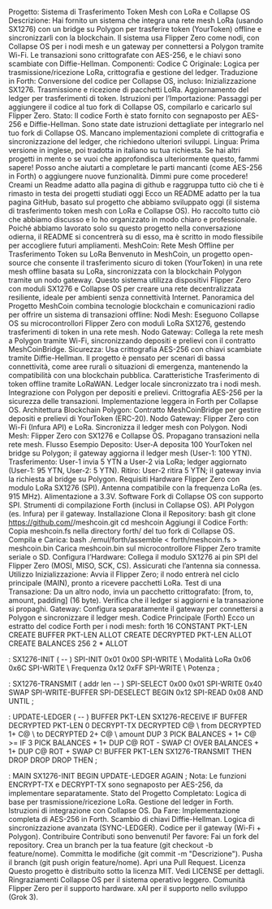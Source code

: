 

Progetto: Sistema di Trasferimento Token Mesh con LoRa e Collapse OS
Descrizione: 
Hai fornito un sistema che integra una rete mesh LoRa (usando SX1276) con un bridge su Polygon per trasferire token (YourToken) offline e sincronizzarli con la blockchain. Il sistema usa Flipper Zero come nodi, con Collapse OS per i nodi mesh e un gateway per connettersi a Polygon tramite Wi-Fi. Le transazioni sono crittografate con AES-256, e le chiavi sono scambiate con Diffie-Hellman.
Componenti:
Codice C Originale: Logica per trasmissione/ricezione LoRa, crittografia e gestione del ledger.
Traduzione in Forth: Conversione del codice per Collapse OS, incluso:
Inizializzazione SX1276.
Trasmissione e ricezione di pacchetti LoRa.
Aggiornamento del ledger per trasferimenti di token.
Istruzioni per l’Importazione: Passaggi per aggiungere il codice al tuo fork di Collapse OS, compilarlo e caricarlo sul Flipper Zero.
Stato: 
Il codice Forth è stato fornito con segnaposto per AES-256 e Diffie-Hellman.
Sono state date istruzioni dettagliate per integrarlo nel tuo fork di Collapse OS.
Mancano implementazioni complete di crittografia e sincronizzazione del ledger, che richiedono ulteriori sviluppi.
Lingua: 
Prima versione in inglese, poi tradotta in italiano su tua richiesta.
Se hai altri progetti in mente o se vuoi che approfondisca ulteriormente questo, fammi sapere! Posso anche aiutarti a completare le parti mancanti (come AES-256 in Forth) o aggiungere nuove funzionalità. Dimmi pure come procedere!
Creami un Readme adatto alla pagina di github e raggruppa tutto ciò che ti è rimasto in testa dei progetti studiati oggi
Ecco un README adatto per la tua pagina GitHub, basato sul progetto che abbiamo sviluppato oggi (il sistema di trasferimento token mesh con LoRa e Collapse OS). Ho raccolto tutto ciò che abbiamo discusso e lo ho organizzato in modo chiaro e professionale. Poiché abbiamo lavorato solo su questo progetto nella conversazione odierna, il README si concentrerà su di esso, ma è scritto in modo flessibile per accogliere futuri ampliamenti.
MeshCoin: Rete Mesh Offline per Trasferimento Token su LoRa
Benvenuto in MeshCoin, un progetto open-source che consente il trasferimento sicuro di token (YourToken) in una rete mesh offline basata su LoRa, sincronizzata con la blockchain Polygon tramite un nodo gateway. Questo sistema utilizza dispositivi Flipper Zero con moduli SX1276 e Collapse OS per creare una rete decentralizzata resiliente, ideale per ambienti senza connettività Internet.
Panoramica del Progetto
MeshCoin combina tecnologie blockchain e comunicazioni radio per offrire un sistema di transazioni offline:
Nodi Mesh: Eseguono Collapse OS su microcontrollori Flipper Zero con moduli LoRa SX1276, gestendo trasferimenti di token in una rete mesh.
Nodo Gateway: Collega la rete mesh a Polygon tramite Wi-Fi, sincronizzando depositi e prelievi con il contratto MeshCoinBridge.
Sicurezza: Usa crittografia AES-256 con chiavi scambiate tramite Diffie-Hellman.
Il progetto è pensato per scenari di bassa connettività, come aree rurali o situazioni di emergenza, mantenendo la compatibilità con una blockchain pubblica.
Caratteristiche
Trasferimento di token offline tramite LoRaWAN.
Ledger locale sincronizzato tra i nodi mesh.
Integrazione con Polygon per depositi e prelievi.
Crittografia AES-256 per la sicurezza delle transazioni.
Implementazione leggera in Forth per Collapse OS.
Architettura
Blockchain Polygon:
Contratto MeshCoinBridge per gestire depositi e prelievi di YourToken (ERC-20).
Nodo Gateway:
Flipper Zero con Wi-Fi (Infura API) e LoRa.
Sincronizza il ledger mesh con Polygon.
Nodi Mesh:
Flipper Zero con SX1276 e Collapse OS.
Propagano transazioni nella rete mesh.
Flusso Esempio
Deposito: User-A deposita 100 YourToken nel bridge su Polygon; il gateway aggiorna il ledger mesh (User-1: 100 YTN).
Trasferimento: User-1 invia 5 YTN a User-2 via LoRa; ledger aggiornato (User-1: 95 YTN, User-2: 5 YTN).
Ritiro: User-2 ritira 5 YTN; il gateway invia la richiesta al bridge su Polygon.
Requisiti
Hardware
Flipper Zero con modulo LoRa SX1276 (SPI).
Antenna compatibile con la frequenza LoRa (es. 915 MHz).
Alimentazione a 3.3V.
Software
Fork di Collapse OS con supporto SPI.
Strumenti di compilazione Forth (inclusi in Collapse OS).
API Polygon (es. Infura) per il gateway.
Installazione
Clona il Repository:
bash
git clone https://github.com/<tuo-username>/meshcoin.git
cd meshcoin
Aggiungi il Codice Forth:
Copia meshcoin.fs nella directory forth/ del tuo fork di Collapse OS.
Compila e Carica:
bash
./emul/forth/assemble < forth/meshcoin.fs > meshcoin.bin
Carica meshcoin.bin sul microcontrollore Flipper Zero tramite seriale o SD.
Configura l’Hardware:
Collega il modulo SX1276 ai pin SPI del Flipper Zero (MOSI, MISO, SCK, CS).
Assicurati che l’antenna sia connessa.
Utilizzo
Inizializzazione:
Avvia il Flipper Zero; il nodo entrerà nel ciclo principale (MAIN), pronto a ricevere pacchetti LoRa.
Test di una Transazione:
Da un altro nodo, invia un pacchetto crittografato: [from, to, amount, padding] (16 byte).
Verifica che il ledger si aggiorni e la transazione si propaghi.
Gateway:
Configura separatamente il gateway per connettersi a Polygon e sincronizzare il ledger mesh.
Codice Principale (Forth)
Ecco un estratto del codice Forth per i nodi mesh:
forth
16 CONSTANT PKT-LEN
CREATE BUFFER PKT-LEN ALLOT
CREATE DECRYPTED PKT-LEN ALLOT
CREATE BALANCES 256 2 * ALLOT

: SX1276-INIT ( -- )
  SPI-INIT
  0x01 0x00 SPI-WRITE  \ Modalità LoRa
  0x06 0x6C SPI-WRITE  \ Frequenza
  0x12 0xFF SPI-WRITE  \ Potenza
;

: SX1276-TRANSMIT ( addr len -- )
  SPI-SELECT
  0x00 0x01 SPI-WRITE
  0x40 SWAP SPI-WRITE-BUFFER
  SPI-DESELECT
  BEGIN 0x12 SPI-READ 0x08 AND UNTIL
;

: UPDATE-LEDGER ( -- )
  BUFFER PKT-LEN SX1276-RECEIVE IF
    BUFFER DECRYPTED PKT-LEN 0 DECRYPT-TX
    DECRYPTED C@  \ from
    DECRYPTED 1+ C@  \ to
    DECRYPTED 2+ C@  \ amount
    DUP 3 PICK BALANCES + 1+ C@ >= IF
      3 PICK BALANCES + 1+ DUP C@ ROT - SWAP C!
      OVER BALANCES + 1+ DUP C@ ROT + SWAP C!
      BUFFER PKT-LEN SX1276-TRANSMIT
    THEN
    DROP DROP DROP
  THEN
;

: MAIN
  SX1276-INIT
  BEGIN
    UPDATE-LEDGER
  AGAIN
;
Nota: Le funzioni ENCRYPT-TX e DECRYPT-TX sono segnaposto per AES-256, da implementare separatamente.
Stato del Progetto
Completato:
Logica di base per trasmissione/ricezione LoRa.
Gestione del ledger in Forth.
Istruzioni di integrazione con Collapse OS.
Da Fare:
Implementazione completa di AES-256 in Forth.
Scambio di chiavi Diffie-Hellman.
Logica di sincronizzazione avanzata (SYNC-LEDGER).
Codice per il gateway (Wi-Fi + Polygon).
Contribuire
Contributi sono benvenuti! Per favore:
Fai un fork del repository.
Crea un branch per la tua feature (git checkout -b feature/nome).
Committa le modifiche (git commit -m "Descrizione").
Pusha il branch (git push origin feature/nome).
Apri una Pull Request.
Licenza
Questo progetto è distribuito sotto la licenza MIT. Vedi LICENSE per dettagli.
Ringraziamenti
Collapse OS per il sistema operativo leggero.
Comunità Flipper Zero per il supporto hardware.
xAI per il supporto nello sviluppo (Grok 3).
